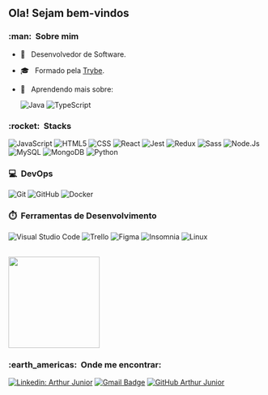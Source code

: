 <h2>Ola! Sejam bem-vindos</h2>

<h3> :man: &nbsp;Sobre mim </h3>

- 🤔 &nbsp; Desenvolvedor de Software.
- 🎓 &nbsp; Formado pela <a href="https://www.betrybe.com/">Trybe</a>.
- 🌱 &nbsp; Aprendendo mais sobre:
  
  ![Java](https://img.shields.io/badge/-Java-333333?style=flat&logo=java)
  ![TypeScript](https://img.shields.io/badge/-TypeScript-333333?style=flat&logo=typescript)
    

<h3> :rocket: &nbsp;Stacks </h3>

  ![JavaScript](https://img.shields.io/badge/-JavaScript-333333?style=flat&logo=javascript)
  ![HTML5](https://img.shields.io/badge/-HTML5-333333?style=flat&logo=HTML5)
  ![CSS](https://img.shields.io/badge/-CSS-333333?style=flat&logo=CSS3&logoColor=1572B6)
  ![React](https://img.shields.io/badge/-React-333333?style=flat&logo=react)
  ![Jest](https://img.shields.io/badge/-Jest-333333?style=flat&logo=jest)
  ![Redux](https://img.shields.io/badge/-Redux-333333?style=flat&logo=redux)
  ![Sass](https://img.shields.io/badge/-Sass-333333?style=flat&logo=Sass)
  ![Node.Js](https://img.shields.io/badge/-node.js-333333?style=flat&logo=node.js)
  ![MySQL](https://img.shields.io/badge/-MySQL-333333?style=flat&logo=mysql)
  ![MongoDB](https://img.shields.io/badge/-MongoDB-333333?style=flat&logo=mongoDB)
  ![Python](https://img.shields.io/badge/-Python-333333?style=flat&logo=python)
  

<h3> 💻 &nbsp;DevOps </h3>

  ![Git](https://img.shields.io/badge/-Git-333333?style=flat&logo=git)
  ![GitHub](https://img.shields.io/badge/-GitHub-333333?style=flat&logo=github)
  ![Docker](https://img.shields.io/badge/-Docker-333333?style=flat&logo=docker)


<h3> ⏱️ &nbsp;Ferramentas de Desenvolvimento </h3>

  ![Visual Studio Code](https://img.shields.io/badge/-Visual%20Studio%20Code-333333?style=flat&logo=visual-studio-code&logoColor=007ACC)
  ![Trello](https://img.shields.io/badge/-Trello-333333?style=flat&logo=trello&logoColor=007ACC)
  ![Figma](https://img.shields.io/badge/-Figma-333333?style=flat&logo=figma&logoColor=007ACC)
  ![Insomnia](https://img.shields.io/badge/-Insomnia-333333?style=flat&logo=insomnia)
  ![Linux](https://img.shields.io/badge/-Linux-333333?style=flat&logo=linux)

<br/>

<a href="https://github.com/Arthur-Jr">
  <img height="180em" src="https://github-readme-stats.vercel.app/api?username=Arthur-Jr&theme=dracula&show_icons=true" />
</a>

<br/>

<h3> :earth_americas: &nbsp;Onde me encontrar: </h3> 

[![Linkedin: Arthur Junior](https://img.shields.io/badge/-Arthur--Jr-blue?style=flat-square&logo=Linkedin&logoColor=white&link=https://www.linkedin.com/in/arthur-jr/)](https://www.linkedin.com/in/arthur-jr/)
[![Gmail Badge](https://img.shields.io/badge/-arthurjr1906@gmail.com-006bed?style=flat-square&logo=Gmail&logoColor=white&link=mailto:arthurjr1906@gmail.com)](mailto:arthurjr1906@gmail.com)
[![GitHub Arthur Junior]( https://img.shields.io/github/followers/Arthur-Jr?label=follow&style=social)](https://github.com/Arthur-Jr)
